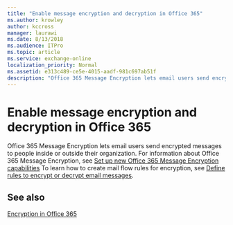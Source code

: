 ```yaml
---
title: "Enable message encryption and decryption in Office 365"
ms.author: krowley
author: kccross
manager: laurawi
ms.date: 8/13/2018
ms.audience: ITPro
ms.topic: article
ms.service: exchange-online
localization_priority: Normal
ms.assetid: e313c489-ce5e-4015-aadf-981c697ab51f
description: "Office 365 Message Encryption lets email users send encrypted messages to people inside or outside their organization."
---
```


# Enable message encryption and decryption in Office 365

Office 365 Message Encryption lets email users send encrypted messages to people inside or outside their organization. For information about Office 365 Message Encryption, see [Set up new Office 365 Message Encryption capabilities](https://support.office.com/article/7ff0c040-b25c-4378-9904-b1b50210d00e) To learn how to create mail flow rules for encryption, see [Define rules to encrypt or decrypt email messages](https://go.microsoft.com/fwlink/p/?LinkID=402846).
  
## See also

[Encryption in Office 365](https://go.microsoft.com/fwlink/p/?LinkID=392525)

